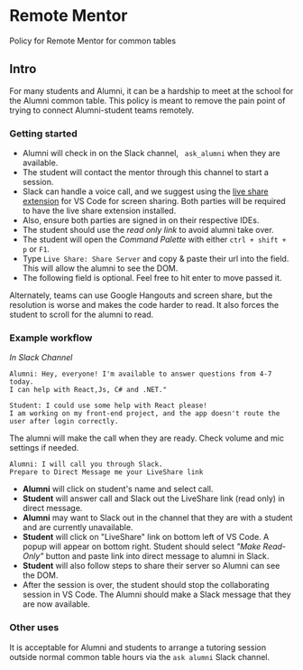 # Remote Mentor
Policy for Remote Mentor for common tables

## Intro
For many students and Alumni, it can be a hardship to meet at the school for the Alumni common table. This policy is meant to remove the pain point of trying to connect Alumni-student teams remotely.

### Getting started
- Alumni will check in on the Slack channel, ` ask_alumni` when they are available.
- The student will contact the mentor through this channel to start a session.
- Slack can handle a voice call, and we suggest using the [live share extension](https://marketplace.visualstudio.com/items?itemName=MS-vsliveshare.vsliveshare) for VS Code for screen sharing. Both parties will be required to have the live share extension installed.
- Also, ensure both parties are signed in on their respective IDEs.
- The student should use the *read only link* to avoid alumni take over.
- The student will open the *Command Palette* with either `ctrl + shift + p` or `F1`.
- Type `Live Share: Share Server` and copy & paste their url into the field. This will allow the alumni to see the DOM.
- The following field is optional. Feel free to hit enter to move passed it.

Alternately, teams can use Google Hangouts and screen share, but the resolution is worse and makes the code harder to read. It also forces the student to scroll for the alumni to read.
### Example workflow

*In Slack Channel*
```
Alumni: Hey, everyone! I'm available to answer questions from 4-7 today.
I can help with React,Js, C# and .NET."
```
```
Student: I could use some help with React please!
I am working on my front-end project, and the app doesn't route the user after login correctly.
```
The alumni will make the call when they are ready. Check volume and mic settings if needed.
```
Alumni: I will call you through Slack.
Prepare to Direct Message me your LiveShare link
```
- **Alumni** will click on student's name and select call.
- **Student** will answer call and Slack out the LiveShare link (read only) in direct message.
- **Alumni** may want to Slack out in the channel that they are with a student and are currently unavailable.
- **Student** will click on "LiveShare" link on bottom left of VS Code. A popup will appear on bottom right. Student should select *"Make Read-Only"* button and paste link into direct message to alumni in Slack.
- **Student** will also follow steps to share their server so Alumni can see the DOM.
- After the session is over, the student should stop the collaborating session in VS Code. The Alumni should make a Slack message that they are now available.

### Other uses
It is acceptable for Alumni and students to arrange a tutoring session outside normal common table hours via the `ask alumni` Slack channel.
